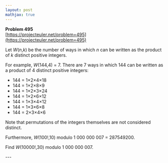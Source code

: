 ```yaml
---
layout: post
mathjax: true
---
```

**Problem 495**  
[https://projecteuler.net/problem=495](https://projecteuler.net/problem=495)

<p>Let <var>W</var>(<var>n</var>,<var>k</var>) be the number of ways in which <var>n</var> can be written as the product of <var>k</var> distinct positive integers.</p>
<p>For example, <var>W</var>(144,4) = 7. There are 7 ways in which 144 can be written as a product of 4 distinct positive integers:</p>
<p></p><ul><li>144 = 1×2×4×18</li>
<li>144 = 1×2×8×9</li>
<li>144 = 1×2×3×24</li>
<li>144 = 1×2×6×12</li>
<li>144 = 1×3×4×12</li>
<li>144 = 1×3×6×8</li>
<li>144 = 2×3×4×6</li>
</ul><p>Note that permutations of the integers themselves are not considered distinct.</p>
<p>Furthermore, <var>W</var>(100!,10) modulo 1 000 000 007 = 287549200.</p>
<p>Find <var>W</var>(10000!,30) modulo 1 000 000 007.</p>
---
